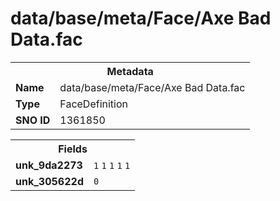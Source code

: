 <h1>data/base/meta/Face/Axe Bad Data.fac</h1><table><tr><th colspan="100%">Metadata</th></tr><tr><td><b>Name</b></td><td>data/base/meta/Face/Axe Bad Data.fac</td></tr><tr><td><b>Type</b></td><td>FaceDefinition</td></tr><tr><td><b>SNO ID</b></td><td>1361850</td></tr></table>

<table><tr><th colspan="100%">Fields</th></tr><tr><td><b>unk_9da2273</b></td><td><code>1</code>
<code>1</code>
<code>1</code>
<code>1</code>
<code>1</code>
</td></tr><tr><td><b>unk_305622d</b></td><td><code>0</code></td></tr></table>

